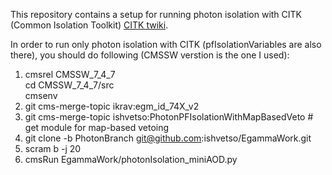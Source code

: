 This repository contains a setup for running photon isolation with CITK (Common Isolation Toolkit) [CITK twiki]. 

In order to run only photon isolation with CITK (pfIsolationVariables are also there), you should do following (CMSSW verstion is the one I used):



1. cmsrel CMSSW_7_4_7 <br />
cd CMSSW_7_4_7/src <br />
cmsenv <br />
2. git cms-merge-topic ikrav:egm_id_74X_v2
3. git cms-merge-topic ishvetso:PhotonPFIsolationWithMapBasedVeto # get module for map-based vetoing
5. git clone -b PhotonBranch git@github.com:ishvetso/EgammaWork.git 
6. scram b -j 20
7. cmsRun EgammaWork/photonIsolation_miniAOD.py


[CITK twiki]:https://twiki.cern.ch/twiki/bin/viewauth/CMS/CommonIDAndIsolationFW

